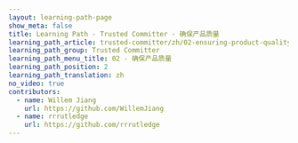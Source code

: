 ```yaml
---
layout: learning-path-page
show_meta: false
title: Learning Path - Trusted Committer - 确保产品质量
learning_path_article: trusted-committer/zh/02-ensuring-product-quality-zh.asciidoc
learning_path_group: Trusted Committer
learning_path_menu_title: 02 - 确保产品质量
learning_path_position: 2
learning_path_translation: zh
no_video: true
contributors:
  - name: Willem Jiang
    url: https://github.com/WillemJiang
  - name: rrrutledge
    url: https://github.com/rrrutledge
---
```

<!--- This file autogenerated from https://github.com/InnerSourceCommons/InnerSourceLearningPath/blob/master/scripts/generate_learning_path_markdown.js -->
